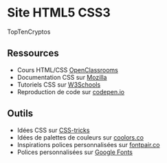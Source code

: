 # Site HTML5 CSS3

TopTenCryptos

## Ressources

- Cours HTML/CSS [OpenClassrooms](https://openclassrooms.com/fr/courses/1603881-apprenez-a-creer-votre-site-web-avec-html5-et-css3/1604361-creez-votre-premiere-page-web-en-html)
- Documentation CSS sur [Mozilla](https://developer.mozilla.org/fr/docs/Web/CSS)
- Tutoriels CSS sur [W3Schools](https://www.w3schools.com/css/)
- Reproduction de code sur [codepen.io](https://codepen.io/)

## Outils

- Idées CSS sur [CSS-tricks](https://css-tricks.com/)
- Idées de palettes de couleurs sur [coolors.co](https://coolors.co/)
- Inspirations polices personnalisées sur [fontpair.co](https://www.fontpair.co/)
- Polices personnalisées sur [Google Fonts](https://fonts.google.com/)
